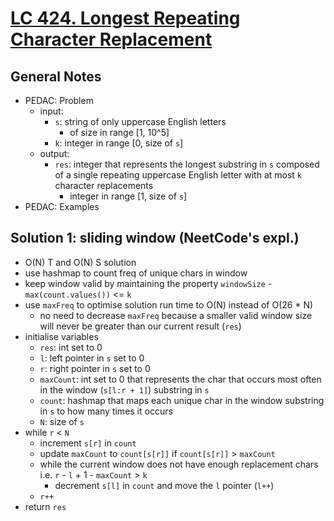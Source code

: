 # [LC 424. Longest Repeating Character Replacement](https://leetcode.com/problems/longest-repeating-character-replacement/)

## General Notes

- PEDAC: Problem
  - input:
    - `s`: string of only uppercase English letters
      - of size in range \[1, 10^5]
    - `k`: integer in range \[0, size of `s`]
  - output:
    - `res`: integer that represents the longest substring in `s` composed of a single repeating uppercase English letter with at most `k` character replacements
      - integer in range \[1, size of `s`]
- PEDAC: Examples

## Solution 1: sliding window (NeetCode's expl.)

- O(N) T and O(N) S solution
- use hashmap to count freq of unique chars in window
- keep window valid by maintaining the property `windowSize` - `max(count.values())` <= `k`
- use `maxFreq` to optimise solution run time to O(N) instead of O(26 * N)
  - no need to decrease `maxFreq` because a smaller valid window size will never be greater than our current result (`res`)
- initialise variables
  - `res`: int set to 0
  - `l`: left pointer in `s` set to 0
  - `r`: right pointer in `s` set to 0
  - `maxCount`: int set to 0 that represents the char that occurs most often in the window (`s[l:r + 1]`) substring in `s`
  - `count`: hashmap that maps each unique char in the window substring in `s` to how many times it occurs
  - `N`: size of `s`
- while `r` < `N`
  - increment `s[r]` in `count`
  - update `maxCount` to `count[s[r]]` if `count[s[r]]` > `maxCount`
  - while the current window does not have enough replacement chars i.e. `r` - `l` + 1 - `maxCount` > `k`
    - decrement `s[l]` in `count` and move the `l` pointer (`l++`)
  - `r++`
- return `res`
